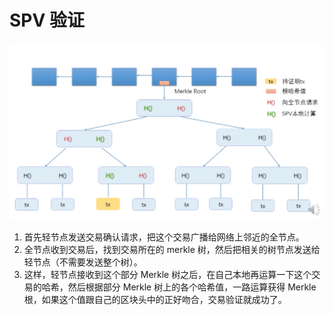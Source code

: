 # SPV 验证

![SPV验证](../../images/SPV%E9%AA%8C%E8%AF%81.png)
1. 首先轻节点发送交易确认请求，把这个交易广播给网络上邻近的全节点。
2. 全节点收到交易后，找到交易所在的 merkle 树，然后把相关的树节点发送给轻节点（不需要发送整个树）。
3. 这样，轻节点接收到这个部分 Merkle 树之后，在自己本地再运算一下这个交易的哈希，然后根据部分 Merkle 树上的各个哈希值，一路运算获得 Merkle 根，如果这个值跟自己的区块头中的正好吻合，交易验证就成功了。
